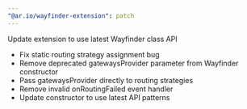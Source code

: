 ```yaml
---
"@ar.io/wayfinder-extension": patch
---
```


Update extension to use latest Wayfinder class API

- Fix static routing strategy assignment bug
- Remove deprecated gatewaysProvider parameter from Wayfinder constructor
- Pass gatewaysProvider directly to routing strategies
- Remove invalid onRoutingFailed event handler
- Update constructor to use latest API patterns